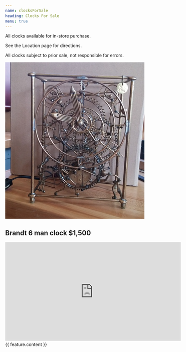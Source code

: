 ```yaml
---
name: clocksForSale
heading: Clocks For Sale
menu: true
---
```


All clocks available for in-store purchase.

See the Location page for directions.

All clocks subject to prior sale, not responsible for errors.

<section>
  <img class='pull-right' src='assets/img/brandt-6-man_square_500.jpg'>
  <h2>Brandt 6 man clock<span>&nbsp;$1,500</span></h2>
  <iframe width="560" height="315" src="https://www.youtube.com/embed/f_bhaQnG4nk" frameborder="0" allowfullscreen></iframe>
  <div class='lead'>{{ feature.content }}</div>
</section>

